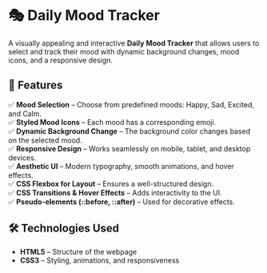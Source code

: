 # 🎭 Daily Mood Tracker  

A visually appealing and interactive **Daily Mood Tracker** that allows users to select and track their mood with dynamic background changes, mood icons, and a responsive design.

## 🌟 Features  
✅ **Mood Selection** – Choose from predefined moods: Happy, Sad, Excited, and Calm.  
✅ **Styled Mood Icons** – Each mood has a corresponding emoji.  
✅ **Dynamic Background Change** – The background color changes based on the selected mood.  
✅ **Responsive Design** – Works seamlessly on mobile, tablet, and desktop devices.  
✅ **Aesthetic UI** – Modern typography, smooth animations, and hover effects.  
✅ **CSS Flexbox for Layout** – Ensures a well-structured design.  
✅ **CSS Transitions & Hover Effects** – Adds interactivity to the UI.  
✅ **Pseudo-elements (::before, ::after)** – Used for decorative effects.  

## 🛠️ Technologies Used  
- **HTML5** – Structure of the webpage  
- **CSS3** – Styling, animations, and responsiveness
